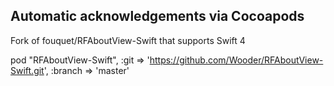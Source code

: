 ## Automatic acknowledgements via Cocoapods

Fork of
fouquet/RFAboutView-Swift
that supports Swift 4

pod "RFAboutView-Swift", :git => 'https://github.com/Wooder/RFAboutView-Swift.git', :branch => 'master'
